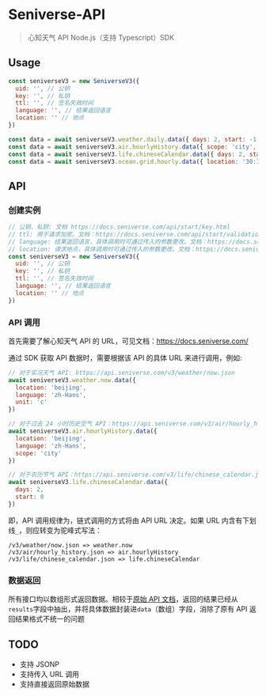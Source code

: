 # Seniverse-API

> 心知天气 API Node.js（支持 Typescript）SDK

## Usage

```javascript
const seniverseV3 = new SeniverseV3({
  uid: '', // 公钥
  key: '', // 私钥
  ttl: '', // 签名失效时间
  language: '', // 结果返回语言
  location: '' // 地点
})

const data = await seniverseV3.weather.daily.data({ days: 2, start: -1, location: 'beijing' })
const data = await seniverseV3.air.hourlyHistory.data({ scope: 'city', location: 'beijing' })
const data = await seniverseV3.life.chineseCalendar.data({ days: 2, start: -1 })
const data = await seniverseV3.ocean.grid.hourly.data({ location: '30:109' })
```

## API

### 创建实例

```javascript
// 公钥、私钥: 文档 https://docs.seniverse.com/api/start/key.html
// ttl: 用于请求加密。文档：https://docs.seniverse.com/api/start/validation.html
// language: 结果返回语言，具体调用时可通过传入的参数更改。文档：https://docs.seniverse.com/api/start/language.html
// location: 请求地点，具体调用时可通过传入的参数更改。文档：https://docs.seniverse.com/api/start/common.html
const seniverseV3 = new SeniverseV3({
  uid: '', // 公钥
  key: '', // 私钥
  ttl: '', // 签名失效时间
  language: '', // 结果返回语言
  location: '' // 地点
})
```

### API 调用

首先需要了解心知天气 API 的 URL，可见文档：https://docs.seniverse.com/

通过 SDK 获取 API 数据时，需要根据该 API 的具体 URL 来进行调用，例如:

```javascript
// 对于实况天气 API: https://api.seniverse.com/v3/weather/now.json
await seniverseV3.weather.now.data({
  location: 'beijing',
  language: 'zh-Hans',
  unit: 'c'
})

// 对于过去 24 小时历史空气 API：https://api.seniverse.com/v3/air/hourly_history.json
await seniverseV3.air.hourlyHistory.data({
  location: 'beijing',
  language: 'zh-Hans',
  scope: 'city'
})

// 对于农历节气 API：https://api.seniverse.com/v3/life/chinese_calendar.json
await seniverseV3.life.chineseCalendar.data({
  days: 2,
  start: 0
})
```

即，API 调用规律为，链式调用的方式将由 API URL 决定。如果 URL 内含有下划线`_`，则应转变为驼峰式写法：

```
/v3/weather/now.json => weather.now
/v3/air/hourly_history.json => air.hourlyHistory
/v3/life/chinese_calendar.json => life.chineseCalendar
```

### 数据返回

所有接口均以数组形式返回数据。相较于[原始 API 文档](https://docs.seniverse.com/)，返回的结果已经从`results`字段中抽出，并将具体数据封装进`data`（数组）字段，消除了原有 API 返回结果格式不统一的问题

## TODO

- 支持 JSONP
- 支持传入 URL 调用
- 支持直接返回原始数据

